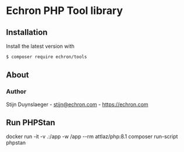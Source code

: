 # Echron PHP Tool library

## Installation

Install the latest version with

```bash
$ composer require echron/tools
```

## About

### Author

Stijn Duynslaeger - <stijn@echron.com> - <https://echron.com>

## Run PHPStan

docker run -it -v .:/app -w /app --rm attlaz/php:8.1 composer run-script phpstan
